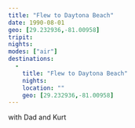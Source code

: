 ```yaml
---
title: "Flew to Daytona Beach"
date: 1990-08-01
geo: [29.232936,-81.00958]
tripit:
nights:
modes: ["air"]
destinations:
  -
    title: "Flew to Daytona Beach"
    nights:
    location: ""
    geo: [29.232936,-81.00958]
---
```


with Dad and Kurt
